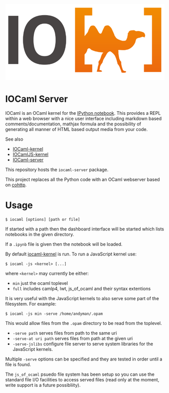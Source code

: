 ![IOCaml logo](/logos/IOlogo.svg?raw=true "IOCaml logo")

# IOCaml Server

IOCaml is an OCaml kernel for the 
[IPython notebook](http://ipython.org/notebook.html). 
This provides a REPL within a web browser with a nice user interface 
including markdown based comments/documentation, mathjax formula and 
the possibility of generating all manner of HTML based output media 
from your code.  

See also

* [IOCaml-kernel](https://github.com/andrewray/iocaml)
* [IOCamlJS-kernel](https://github.com/andrewray/iocamljs)
* [IOCaml-server](https://github.com/andrewray/iocamlserver)

This repository hosts the `iocaml-server` package.

This project replaces all the Python code with an OCaml webserver based on 
[cohttp](https://github.com/avsm/ocaml-cohttp).

# Usage

```
$ iocaml [options] [path or file]
```

If started with a path then the dashboard interface will be started
which lists notebooks in the given directory.

If a `.ipynb` file is given then the notebook will be loaded.

By default [iocaml-kernel](https://github.com/andrewray/iocaml) 
is run.  To run a JavaScript kernel use:

```
$ iocaml -js <kernel> [...]
```

where `<kernel>` may currently be either:

* `min` just the ocaml toplevel
* `full` includes camlp4, lwt, js_of_ocaml and their syntax extentions

It is very useful with the JavaScript kernels to also serve some part of the
filesystem.  For example:

```
$ iocaml -js min -serve /home/andyman/.opam 
```

This would allow files from the `.opam` directory to be read from the
toplevel.

* `-serve path` serves files from path to the same uri
* `-serve-at uri path` serves files from path at the given uri
* `-serve-jslibs` configure file server to serve system libraries for the JavaScript kernels.

Multiple `-serve` options can be specified and they are tested in order
until a file is found.

The `js_of_ocaml` psuedo file system has been setup so you can use the standard
file I/O facilities to access served files (read only at the moment, write
support is a future possibliity).
